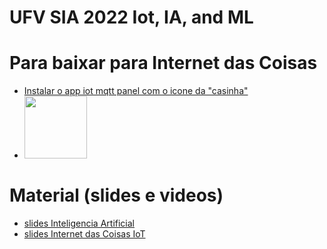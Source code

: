 # UFV SIA 2022 Iot, IA, and ML

# Para baixar para Internet das Coisas 

* [Instalar o app iot mqtt panel com o icone da "casinha"](https://play.google.com/store/apps/details?id=snr.lab.iotmqttpanel.prod&hl=en&gl=US)
* <img src="https://play-lh.googleusercontent.com/_qiWueyBkfbnlJC6KmxqTHl_G0zkxYbl-LprfMKkrUcJ9AX_Sm0DlDRWm8lgQICzQdI"  width="100"  />
# Material (slides e videos)

* [slides Inteligencia Artificial](https://docs.google.com/presentation/d/1Du2m6hLKW08R_6enBogVNxTKXGRfLwJH3ishY3i-aX0/edit?usp=sharing)
* [slides Internet das Coisas IoT](https://docs.google.com/presentation/d/16UEAjpudF6NpSpzFjsL-hEPSsxceBkUJ-43t3ZM4mVA/edit?usp=sharing)



